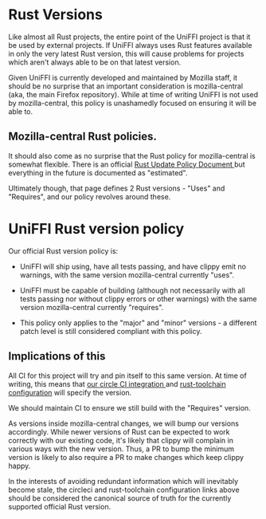 # Rust Versions

Like almost all Rust projects, the entire point of the UniFFI project is that
it be used by external projects. If UniFFI always uses Rust features available
in only the very latest Rust version, this will cause problems for projects
which aren't always able to be on that latest version.

Given UniFFI is currently developed and maintained by Mozilla staff, it should
be no surprise that an important consideration is mozilla-central (aka, the
main Firefox repository). While at time of writing UniFFI is not used by
mozilla-central, this policy is unashamedly focused on ensuring it will be
able to.

## Mozilla-central Rust policies.

It should also come as no surprise that the Rust policy for mozilla-central
is somewhat flexible. There is an official [Rust Update Policy Document
](https://firefox-source-docs.mozilla.org/writing-rust-code/update-policy.html])
but everything in the future is documented as "estimated".

Ultimately though, that page defines 2 Rust versions - "Uses" and "Requires",
and our policy revolves around these.

# UniFFI Rust version policy

Our official Rust version policy is:

* UniFFI will ship using, have all tests passing, and have clippy emit no
  warnings, with the same version mozilla-central currently "uses".

* UniFFI must be capable of building (although not necessarily with all tests
  passing nor without clippy errors or other warnings) with the same version
  mozilla-central currently "requires".

* This policy only applies to the "major" and "minor" versions - a different
  patch level is still considered compliant with this policy.

## Implications of this

All CI for this project will try and pin itself to this same version. At
time of writing, this means that [our circle CI integration
](https://github.com/mozilla/uniffi-rs/blob/main/.circleci/config.yml) and
[rust-toolchain configuration](https://github.com/mozilla/uniffi-rs/blob/main/rust-toolchain.toml)
will specify the version.

We should maintain CI to ensure we still build with the "Requires" version.

As versions inside mozilla-central changes, we will bump our versions
accordingly. While newer versions of Rust can be expected to work correctly
with our existing code, it's likely that clippy will complain in various ways
with the new version. Thus, a PR to bump the minimum version is likely to also
require a PR to make changes which keep clippy happy.

In the interests of avoiding redundant information which will inevitably
become stale, the circleci and rust-toolchain configuration links above
should be considered the canonical source of truth for the currently supported
official Rust version.
